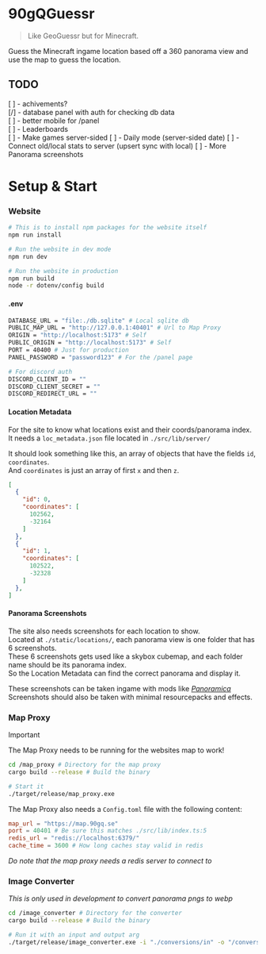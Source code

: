 # 90gQGuessr

> Like GeoGuessr but for Minecraft.

Guess the Minecraft ingame location based off a 360 panorama view and use the map to guess the location.  

## TODO
[ ] - achivements?  
[/] - database panel with auth for checking db data  
[ ] - better mobile for /panel  
[ ] - Leaderboards  
[ ] - Make games server-sided
[ ] - Daily mode (server-sided date)
[ ] - Connect old/local stats to server (upsert sync with local)
[ ] - More Panorama screenshots

# Setup & Start


### **Website**
```bash
# This is to install npm packages for the website itself
npm run install
```

```bash
# Run the website in dev mode
npm run dev
```
```bash
# Run the website in production
npm run build
node -r dotenv/config build
```

#### **.env**

```sh
DATABASE_URL = "file:./db.sqlite" # Local sqlite db
PUBLIC_MAP_URL = "http://127.0.0.1:40401" # Url to Map Proxy
ORIGIN = "http://localhost:5173" # Self
PUBLIC_ORIGIN = "http://localhost:5173" # Self
PORT = 40400 # Just for production
PANEL_PASSWORD = "password123" # For the /panel page

# For discord auth
DISCORD_CLIENT_ID = ""
DISCORD_CLIENT_SECRET = ""
DISCORD_REDIRECT_URL = ""
```

#### **Location Metadata**

For the site to know what locations exist and their coords/panorama index.  
It needs a `loc_metadata.json` file located in `./src/lib/server/`  

It should look something like this, an array of objects that have the fields `id`, `coordinates`.  
And `coordinates` is just an array of first `x` and then `z`.  

```json
[
  {
    "id": 0,
    "coordinates": [
      102562,
      -32164
    ]
  },
  {
    "id": 1,
    "coordinates": [
      102522,
      -32328
    ]
  },
]
```

#### **Panorama Screenshots**

The site also needs screenshots for each location to show.  
Located at `./static/locations/`, each panorama view is one folder that has 6 screenshots.  
These 6 screenshots gets used like a skybox cubemap, and each folder name should be its panorama index.  
So the Location Metadata can find the correct panorama and display it.  

These screenshots can be taken ingame with mods like *[Panoramica](https://modrinth.com/mod/panoramica)*  
Screenshots should also be taken with minimal resourcepacks and effects.   

### **Map Proxy**
> [!IMPORTANT]  
> The Map Proxy needs to be running for the websites map to work!

```bash
cd /map_proxy # Directory for the map proxy
cargo build --release # Build the binary

# Start it
./target/release/map_proxy.exe
```
The Map Proxy also needs a `Config.toml` file with the following content:
```toml
map_url = "https://map.90gq.se"
port = 40401 # Be sure this matches ./src/lib/index.ts:5
redis_url = "redis://localhost:6379/"
cache_time = 3600 # How long caches stay valid in redis
```

*Do note that the map proxy needs a redis server to connect to*

### **Image Converter**
*This is only used in development to convert panorama pngs to webp*

```bash
cd /image_converter # Directory for the converter
cargo build --release # Build the binary

# Run it with an input and output arg
./target/release/image_converter.exe -i "./conversions/in" -o "/conversions/out"
```


